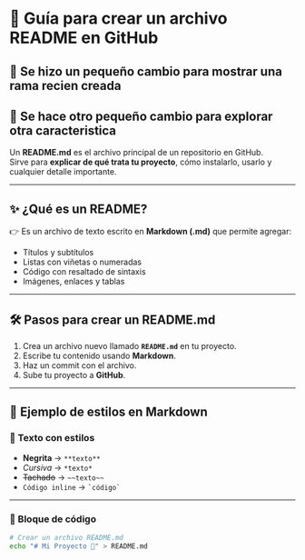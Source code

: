 # 📘 Guía para crear un archivo README en GitHub  
## 🚒 Se hizo un pequeño cambio para mostrar una rama recien creada
## 🚕 Se hace otro pequeño cambio para explorar otra caracteristica

Un **README.md** es el archivo principal de un repositorio en GitHub.  
Sirve para **explicar de qué trata tu proyecto**, cómo instalarlo, usarlo y cualquier detalle importante.  

---

## ✨ ¿Qué es un README?  

👉 Es un archivo de texto escrito en **Markdown (.md)** que permite agregar:  
- Títulos y subtítulos  
- Listas con viñetas o numeradas  
- Código con resaltado de sintaxis  
- Imágenes, enlaces y tablas  

---

## 🛠️ Pasos para crear un README.md  

1. Crea un archivo nuevo llamado **`README.md`** en tu proyecto.  
2. Escribe tu contenido usando **Markdown**.  
3. Haz un commit con el archivo.  
4. Sube tu proyecto a **GitHub**.  

---

## 🎨 Ejemplo de estilos en Markdown  

### 🔹 Texto con estilos  

- **Negrita** → `**texto**`  
- *Cursiva* → `*texto*`  
- ~~Tachado~~ → `~~texto~~`  
- `Código inline` → `` `código` ``  

---

### 🔹 Bloque de código  

```bash
# Crear un archivo README.md
echo "# Mi Proyecto 🚀" > README.md
